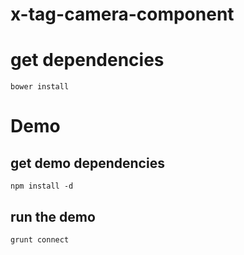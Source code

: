 # x-tag-camera-component

# get dependencies
`bower install`

# Demo
## get demo dependencies
`npm install -d`

## run the demo
`grunt connect`
